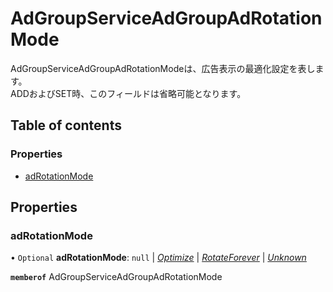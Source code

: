 # AdGroupServiceAdGroupAdRotationMode


<div lang=\"ja\">AdGroupServiceAdGroupAdRotationModeは、広告表示の最適化設定を表します。<br> ADDおよびSET時、このフィールドは省略可能となります。</div> 

## Table of contents

### Properties

- [adRotationMode](adgroupserviceadgroupadrotationmode.md#adrotationmode)

## Properties

### adRotationMode

• `Optional` **adRotationMode**: ``null`` \| [*Optimize*](./enums/adgroupserviceadrotationmode.md#optimize) \| [*RotateForever*](./enums/adgroupserviceadrotationmode.md#rotateforever) \| [*Unknown*](./enums/adgroupserviceadrotationmode.md#unknown)

**`memberof`** AdGroupServiceAdGroupAdRotationMode
